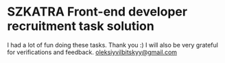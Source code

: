 # SZKATRA Front-end developer recruitment task solution

I had a lot of fun doing these tasks. Thank you :)
I will also be very grateful for verifications and feedback.
oleksiyvilbitskyy@gmail.com
